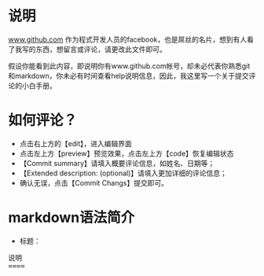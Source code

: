 说明
===========

www.github.com 作为程式开发人员的facebook，也是屌丝的名片，想到有人看了我写的东西，想留言或评论，请更改此文件即可。

假设你能看到此内容，即说明你有www.github.com帐号，却未必代表你熟悉git和markdown，你未必有时间查看help说明信息，因此，我这里写一个关于提交评论的小白手册。


如何评论？
==========

* 点击右上方的【edit】，进入编辑界面
* 点击左上方【preview】预览效果，点击左上方【code】恢复编辑状态
* 【Commit summary】请填入概要评论信息，如姓名、日期等；
* 【Extended description: (optional)】请填入更加详细的评论信息；
* 确认无误，点击【Commit Changs】提交即可。 


markdown语法简介
=================

* 标题：
<pre>
说明
====
</pre>
